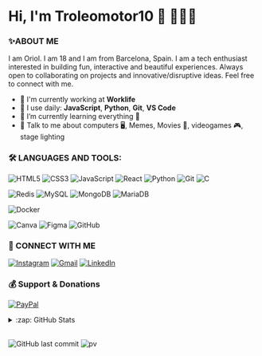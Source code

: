 # Hi, I'm Troleomotor10 👋 👨🏻‍💻

### ✨ABOUT ME

I am Oriol. I am 18 and I am from Barcelona, Spain. I am a tech enthusiast interested in building fun, interactive and beautiful experiences. Always open to collaborating on projects and innovative/disruptive ideas. Feel free to connect with me.

- 🏢 I'm currently working at **Worklife**
- 🚀 I use daily: **JavaScript**, **Python**, **Git**, **VS Code**
- 🌱 I’m currently learning everything 🤣
- 💬 Talk to me about computers 🖥, Memes, Movies 🎥, videogames 🎮, stage lighting

### 🛠️ LANGUAGES AND TOOLS:
![HTML5](https://img.shields.io/badge/html5-%23E34F26.svg?style=for-the-badge&logo=html5&logoColor=white)
![CSS3](https://img.shields.io/badge/css3-%231572B6.svg?style=for-the-badge&logo=css3&logoColor=white)
![JavaScript](https://img.shields.io/badge/javascript-%23323330.svg?style=for-the-badge&logo=javascript&logoColor=%23F7DF1E)
![React](https://img.shields.io/badge/react-%2320232a.svg?style=for-the-badge&logo=react&logoColor=%2361DAFB)
![Python](https://img.shields.io/badge/python-3670A0?style=for-the-badge&logo=python&logoColor=ffdd54)
![Git](https://img.shields.io/badge/git-%23F05033.svg?style=for-the-badge&logo=git&logoColor=white)
![C](https://img.shields.io/badge/c-%2300599C.svg?style=for-the-badge&logo=c&logoColor=white)

![Redis](https://img.shields.io/badge/redis-%23DD0031.svg?style=for-the-badge&logo=redis&logoColor=white)
![MySQL](https://img.shields.io/badge/mysql-%2300f.svg?style=for-the-badge&logo=mysql&logoColor=white)
![MongoDB](https://img.shields.io/badge/MongoDB-%234ea94b.svg?style=for-the-badge&logo=mongodb&logoColor=white)
![MariaDB](https://img.shields.io/badge/MariaDB-003545?style=for-the-badge&logo=mariadb&logoColor=white)

![Docker](https://img.shields.io/badge/docker-%230db7ed.svg?style=for-the-badge&logo=docker&logoColor=white)

![Canva](https://img.shields.io/badge/Canva-%2300C4CC.svg?style=for-the-badge&logo=Canva&logoColor=white)
![Figma](https://img.shields.io/badge/figma-%23F24E1E.svg?style=for-the-badge&logo=figma&logoColor=white)
![GitHub](https://img.shields.io/badge/github-%23121011.svg?style=for-the-badge&logo=github&logoColor=white)

### 🔗 CONNECT WITH ME
<a href="https://www.instagram.com/troleomotor10/" target="blank">![Instagram](https://img.shields.io/badge/Instagram-%23E4405F.svg?style=for-the-badge&logo=Instagram&logoColor=white)</a>
<a href="mailto:troleomotor10@gmail.com" target="blank">![Gmail](https://img.shields.io/badge/Gmail-D14836?style=for-the-badge&logo=gmail&logoColor=white)</a>
<a href="https://www.linkedin.com/in/oriolabadal/" target="blank">![LinkedIn](https://img.shields.io/badge/linkedin-%230077B5.svg?style=for-the-badge&logo=linkedin&logoColor=white)</a>

### 💰 Support & Donations
<a href="https://paypal.me/troleomotor10" target="blank">![PayPal](https://img.shields.io/badge/PayPal-00457C?style=for-the-badge&logo=paypal&logoColor=white)</a>

<details>
<summary>:zap: GitHub Stats</summary>
![Troleomotor10 Github stats](https://github-readme-stats.vercel.app/api?username=Troleomotor10&hide=prs&count_private=true&include_all_commits=true&show_icons=true&theme=highcontrast)
![Troleomotor10 Github most used languages](https://github-readme-stats.vercel.app/api/top-langs/?username=troleomotor10&theme=highcontrast&hide_langs_below=4)
</details>

<br>

![GitHub last commit](https://img.shields.io/github/last-commit/troleomotor10/troleomotor10)
![pv](https://pageview.vercel.app/?github_user=troleomotor10)